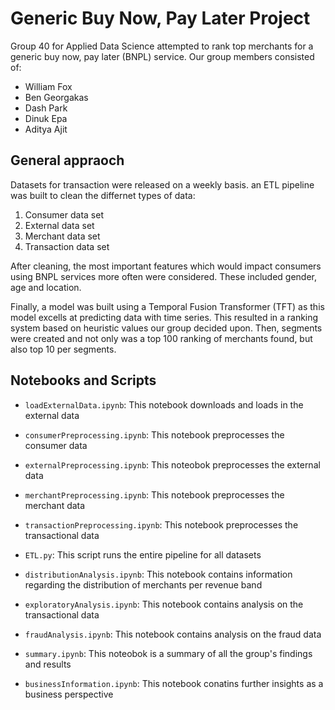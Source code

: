 # Generic Buy Now, Pay Later Project

Group 40 for Applied Data Science attempted to rank top merchants for a generic buy now, pay later (BNPL) service. Our group members consisted of:

- William Fox
- Ben Georgakas
- Dash Park
- Dinuk Epa
- Aditya Ajit

## General appraoch

Datasets for transaction were released on a weekly basis. an ETL pipeline was built to clean the differnet types of data:

1. Consumer data set
2. External data set
3. Merchant data set
4. Transaction data set

After cleaning, the most important features which would impact consumers using BNPL services more often were considered. These included gender, age and location.

Finally, a model was built using a Temporal Fusion Transformer (TFT) as this model excells at predicting data with time series. This resulted in a ranking system based on heuristic values our group decided upon. Then, segments were created and not only was a top 100 ranking of merchants found, but also top 10 per segments.

## Notebooks and Scripts

- `loadExternalData.ipynb`: This notebook downloads and loads in the external data
- `consumerPreprocessing.ipynb`: This notebook preprocesses the consumer data
- `externalPreprocessing.ipynb`: This noteobok preprocesses the external data
- `merchantPreprocessing.ipynb`: This notebook preprocesses the merchant data
- `transactionPreprocessing.ipynb`: This notebook preprocesses the transactional data
- `ETL.py`: This script runs the entire pipeline for all datasets
- `distributionAnalysis.ipynb`: This notebook contains information regarding the distribution of merchants per revenue band
- `exploratoryAnalysis.ipynb`: This notebook contains analysis on the transactional data
- `fraudAnalysis.ipynb`: This notebook contains analysis on the fraud data

- `summary.ipynb`: This noteobok is a summary of all the group's findings and results
- `businessInformation.ipynb`: This notebook conatins further insights as a business perspective
